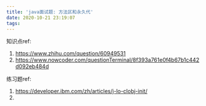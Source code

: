 ```yaml
---
title: 'java面试题: 方法区和永久代'
date: 2020-10-21 23:19:07
tags:
---
```


知识点ref: 

1. https://www.zhihu.com/question/60949531
2. https://www.nowcoder.com/questionTerminal/8f393a761e0f4b67b1c442d092eb484d



练习题ref:

1. https://developer.ibm.com/zh/articles/j-lo-clobj-init/
2. 





